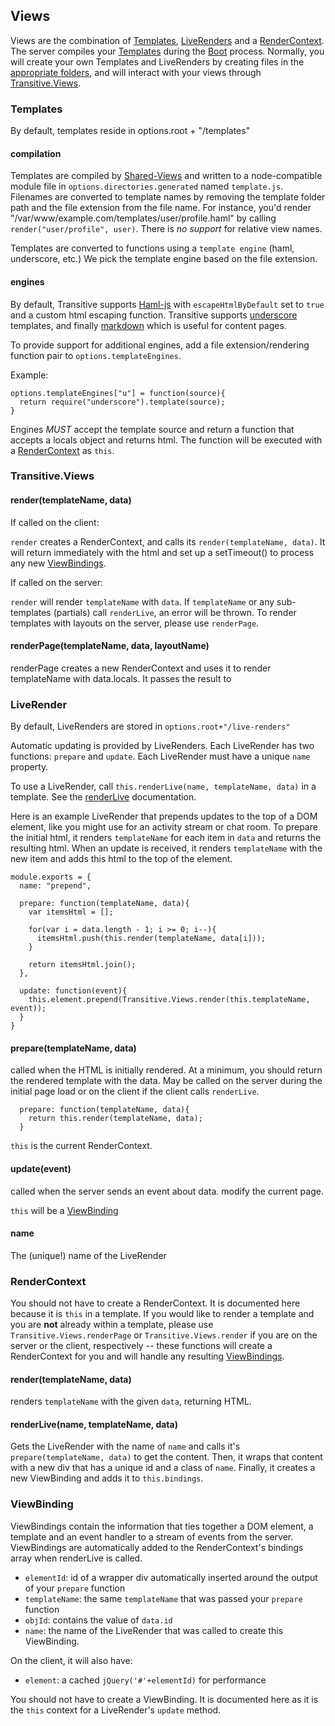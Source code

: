 ## Views

Views are the combination of [Templates](#templates), [LiveRenders](#liveRender) and a [RenderContext](#renderContext).  The server compiles your [Templates](#templates) during the [Boot](boot.html) process.  Normally, you will create your own Templates and LiveRenders by creating files in the [appropriate folders](options.html), and will interact with your views through [Transitive.Views](#transitive.Views).

### Templates
By default, templates reside in options.root + "/templates"

#### compilation

Templates are compiled by [Shared-Views](http://github.com/aaronblohowiak/shared-views) and written to a node-compatible module file in `options.directories.generated` named `template.js`.  Filenames are converted to template names by removing the template folder path and the file extension from the file name.  For instance, you'd render "/var/www/example.com/templates/user/profile.haml" by calling `render("user/profile", user)`.  There is *no support* for relative view names.  

Templates are converted to functions using a `template engine` (haml, underscore, etc.) We pick the template engine based on the file extension.

#### engines

By default, Transitive supports [Haml-js](http://github.com/creationix/haml-js) with `escapeHtmlByDefault` set to `true` and a custom html escaping function.  Transitive supports [underscore](http://documentcloud.github.com/underscore/#template) templates, and finally [markdown](https://github.com/evilstreak/markdown-js) which is useful for content pages.

To provide support for additional engines, add a file extension/rendering function pair to `options.templateEngines`.

Example:

    options.templateEngines["u"] = function(source){
      return require("underscore").template(source);
    }

Engines *MUST* accept the template source and return a function that accepts a locals object and returns html.  The function will be executed with a [RenderContext](#renderContext) as `this`.

### Transitive.Views

#### render(templateName, data)

If called on the client:

`render` creates a RenderContext, and calls its `render(templateName, data)`.  It will return immediately with the html and set up a setTimeout() to process any new [ViewBindings](#viewBinding). 

If called on the server:

`render` will render `templateName` with `data`.  If `templateName` or any sub-templates (partials) call `renderLive`, an error will be thrown.  To render templates with layouts on the server, please use `renderPage`.

#### renderPage(templateName, data, layoutName)
renderPage creates a new RenderContext and uses it to render templateName with data.locals.  It passes the result to 

### LiveRender
By default, LiveRenders are stored in `options.root+"/live-renders"`

Automatic updating is provided by LiveRenders.  Each LiveRender has two functions: `prepare` and `update`.  Each LiveRender must have a unique `name` property.  

To use a LiveRender, call `this.renderLive(name, templateName, data)` in a template.  See the [renderLive](#renderLive) documentation.

Here is an example LiveRender that prepends updates to the top of a DOM element, like you might use for an activity stream or chat room. To prepare the initial html, it renders `templateName` for each item in `data` and returns the resulting html.  When an update is received, it renders `templateName` with the new item and adds this html to the top of the element.

    module.exports = {
      name: "prepend",

      prepare: function(templateName, data){
        var itemsHtml = [];

        for(var i = data.length - 1; i >= 0; i--){
          itemsHtml.push(this.render(templateName, data[i]));
        }

        return itemsHtml.join();
      },
  
      update: function(event){
        this.element.prepend(Transitive.Views.render(this.templateName, event));
      }
    }



#### prepare(templateName, data)

called when the HTML is initially rendered.  At a minimum, you should return the rendered template with the data.  May be called on the server during the initial page load or on the client if the client calls `renderLive`.
    
      prepare: function(templateName, data){
        return this.render(templateName, data);
      }

`this` is the current RenderContext.

#### update(event)

called when the server sends an event about data. modify the current page.

`this` will be a [ViewBinding](#viewBinding)

#### name

The (unique!) name of the LiveRender

### RenderContext
 You should not have to create a RenderContext. It is documented here because it is `this` in a template.  If you would like to render a template and you are **not** already within a template, please use `Transitive.Views.renderPage` or `Transitive.Views.render` if you are on the server or the client, respectively -- these functions will create a RenderContext for you and will handle any resulting [ViewBindings](#viewBinding). 

#### render(templateName, data)
renders `templateName` with the given `data`, returning HTML.

#### renderLive(name, templateName, data)
Gets the LiveRender with the name of `name` and calls it's `prepare(templateName, data)` to get the content. Then, it wraps that content with a new div that has a unique id and a class of `name`. Finally, it creates a new ViewBinding and adds it to `this.bindings`.
  
### ViewBinding
 ViewBindings contain the information that ties together a DOM element, a template and an event handler to a stream of events from the server.  ViewBindings are automatically added to the RenderContext's bindings array when renderLive is called.

 * `elementId`: id of a wrapper div automatically inserted around the output of your `prepare` function
 * `templateName`: the same `templateName` that was passed your `prepare` function
 * `objId`: contains the value of `data.id`
 * `name`: the name of the LiveRender that was called to create this ViewBinding.

On the client, it will also have:

 * `element`: a cached `jQuery('#'+elementId)` for performance

You should not have to create a ViewBinding.  It is documented here as it is the `this` context for a LiveRender's `update` method.
 